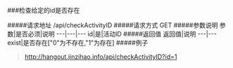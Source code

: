 ###检查给定的id是否存在

#####请求地址 
/api/checkActivityID
#####请求方式
GET
#####参数说明
参数|是否必须|说明
---|---|---
id|是|活动ID
#####返回值
返回值|说明
---|---
exist|是否存在["0"为不存在,"1"为存在]
#####例子
> http://hangout.jinzihao.info/api/checkActivityID?id=1
